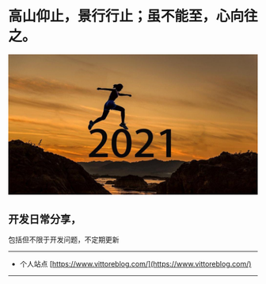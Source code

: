 # 高山仰止，景行行止；虽不能至，心向往之。

![](./images/item1.jpg)

## 开发日常分享，
包括但不限于开发问题，不定期更新

---
- 个人站点 [https://www.vittoreblog.com/](https://www.vittoreblog.com/)
---


